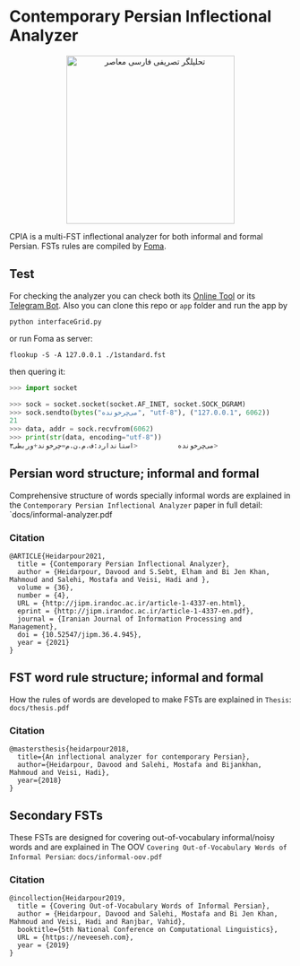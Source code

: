 <p align="center">
  
# Contemporary Persian Inflectional Analyzer  
  
</p>
<p align="center">
  <img src="https://github.com/lingwndr/cpia/blob/master/icon.jfif?raw=true" alt="تحلیلگر تصریفی فارسی معاصر" width="300"/>
</p>

CPIA is a multi-FST inflectional analyzer for both informal and formal Persian. FSTs rules are compiled by [Foma](https://fomafst.github.io/).

## Test
For checking the analyzer you can check both its [Online Tool](http://infarsi.herokuapp.com/) or
its [Telegram Bot](https://t.me/infarsi_bot). Also you can clone this repo or `app` folder and run the app by
```batch
python interfaceGrid.py
```
or run Foma as server:
```shell
flookup -S -A 127.0.0.1 ./1standard.fst
```
then quering it:
```python
>>> import socket

>>> sock = socket.socket(socket.AF_INET, socket.SOCK_DGRAM)
>>> sock.sendto(bytes("می‌چرخونده", "utf-8"), ("127.0.0.1", 6062))
21
>>> data, addr = sock.recvfrom(6062)
>>> print(str(data, encoding="utf-8"))
می‌چرخونده 	       	<استاندارد:ف.م.ن.م=چرخوند+وربطی۳>
```
## Persian word structure; informal and formal
Comprehensive structure of words specially informal words are explained in the `Contemporary Persian Inflectional Analyzer` paper in full detail: `docs/informal-analyzer.pdf
### Citation
```
@ARTICLE{Heidarpour2021, 
  title = {Contemporary Persian Inflectional Analyzer}, 
  author = {Heidarpour, Davood and S.Sebt, Elham and Bi Jen Khan, Mahmoud and Salehi, Mostafa and Veisi, Hadi and },  
  volume = {36}, 
  number = {4},  
  URL = {http://jipm.irandoc.ac.ir/article-1-4337-en.html},  
  eprint = {http://jipm.irandoc.ac.ir/article-1-4337-en.pdf},  
  journal = {Iranian Journal of Information Processing and Management},   
  doi = {10.52547/jipm.36.4.945},  
  year = {2021}  
}
```
## FST word rule structure; informal and formal
How the rules of words are developed to make FSTs are explained in `Thesis`: `docs/thesis.pdf`
### Citation
```
@mastersthesis{heidarpour2018,
  title={An inflectional analyzer for contemporary Persian},
  author={Heidarpour, Davood and Salehi, Mostafa and Bijankhan, Mahmoud and Veisi, Hadi},
  year={2018}
} 
```
## Secondary FSTs
These FSTs are designed for covering out-of-vocabulary informal/noisy words and are explained in The OOV `Covering Out-of-Vocabulary Words of Informal Persian`: `docs/informal-oov.pdf`
### Citation
```
@incollection{Heidarpour2019, 
  title = {Covering Out-of-Vocabulary Words of Informal Persian}, 
  author = {Heidarpour, Davood and Salehi, Mostafa and Bi Jen Khan, Mahmoud and Veisi, Hadi and Ranjbar, Vahid},  
  booktitle={5th National Conference on Computational Linguistics},
  URL = {https://neveeseh.com},  
  year = {2019}  
}
```
